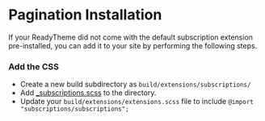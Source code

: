 # Pagination Installation

If your ReadyTheme did not come with the default subscription extension pre-installed, you can add it to your site by performing the following steps.

### Add the CSS
- Create a new build subdirectory as `build/extensions/subscriptions/`
- Add [_subscriptions.scss](_subscriptions.scss) to the directory.
- Update your `build/extensions/extensions.scss` file to include `@import "subscriptions/subscriptions";`
